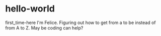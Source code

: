 # hello-world
first_time-here
I'm Felice. Figuring out how to get from a to be instead of from A to Z. May be coding can help?
